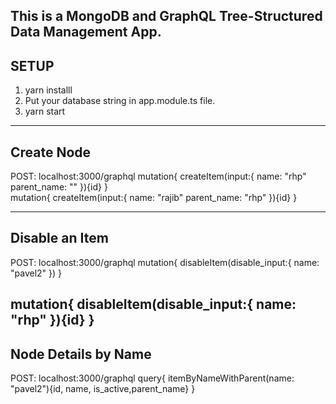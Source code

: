 This is a MongoDB and GraphQL Tree-Structured Data Management App.
-----
SETUP
-----
1. yarn installl
2. Put your database string in app.module.ts file.
3. yarn start

	
-----------
Create Node
-----------
POST: localhost:3000/graphql
mutation{
    createItem(input:{
        name: "rhp"
        parent_name: ""
    }){id}
}  
mutation{
    createItem(input:{
        name: "rajib"
        parent_name: "rhp"
    }){id}
}   

---------------
Disable an Item
---------------
POST: localhost:3000/graphql
mutation{
  disableItem(disable_input:{
    name: "pavel2"
  })
}

mutation{
  disableItem(disable_input:{
    name: "rhp"
  }){id}
}
--------------------
Node Details by Name
--------------------
POST: localhost:3000/graphql
  query{
  itemByNameWithParent(name: "pavel2"){id, name, is_active,parent_name}
}